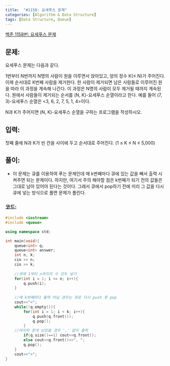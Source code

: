 ```yaml
---
title:  "#1158: 요세푸스 문제"
categories: [Algorithm & Data Structure]
tags: [Data Structure, Queue]
---
```


[백준 1158번: 요세푸스 문제](https://www.acmicpc.net/problem/1158)

## 문제:

요세푸스 문제는 다음과 같다.

1번부터 N번까지 N명의 사람이 원을 이루면서 앉아있고, 양의 정수 K(≤ N)가 주어진다. 이제 순서대로 K번째 사람을 제거한다. 한 사람이 제거되면 남은 사람들로 이루어진 원을 따라 이 과정을 계속해 나간다. 이 과정은 N명의 사람이 모두 제거될 때까지 계속된다. 원에서 사람들이 제거되는 순서를 (N, K)-요세푸스 순열이라고 한다. 예를 들어 (7, 3)-요세푸스 순열은 <3, 6, 2, 7, 5, 1, 4>이다.

N과 K가 주어지면 (N, K)-요세푸스 순열을 구하는 프로그램을 작성하시오.

## 입력:

첫째 줄에 N과 K가 빈 칸을 사이에 두고 순서대로 주어진다. (1 ≤ K ≤ N ≤ 5,000)

## 풀이:

- 이 문제는 큐를 이용하여 푸는 문제인데 매 k번째마다 큐에 있는 값을 빼서 출력 시켜주면 되는 문제이다. 하지만, 여기서 주의 해야할 점은 k번째가 되기 전의 값들은 그대로 남아 있어야 된다는 것이다. 그래서 큐에서 pop하기 전에 미리 그 값을 다시 큐에 넣는 방식으로 풀면 문제가 풀린다.

### 코드:

```cpp
#include <iostream>
#include <queue>

using namespace std;

int main(void){
	queue<int> q;
	queue<int> answer;
	int n, k;
	cin >> n;
	cin >> k;
	
	//큐에 1부터 n까지의 수 모두 넣기
	for(int i = 1; i <= n; i++){
		q.push(i);
	}
	
	//매 k번째마다 출력 아닐 경우는 큐로 다시 push 후 pop
	cout<<"<";
	while(!q.empty()){
		for(int i = 1; i < k; i++){
			q.push(q.front());
			q.pop();
		}
	//마지막 한개 남았을 경우 ',' 없이 출력
		if(q.size()==1) cout<<q.front();
		else cout<<q.front()<<", ";
		q.pop();
	}
	cout<<">";
}
```
